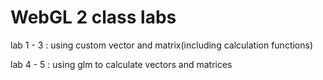 # WebGL 2 class labs
lab 1 - 3 : using custom vector and matrix(including calculation functions)

lab 4 - 5 : using glm to calculate vectors and matrices
